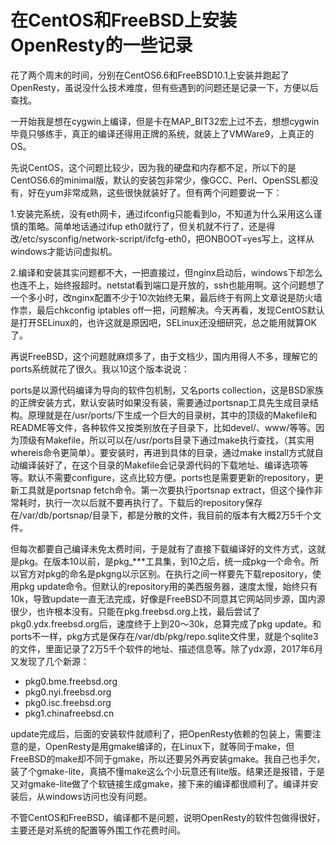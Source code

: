 在CentOS和FreeBSD上安装OpenResty的一些记录
====
花了两个周末的时间，分别在CentOS6.6和FreeBSD10.1上安装并跑起了OpenResty，虽说没什么技术难度，但有些遇到的问题还是记录一下，方便以后查找。

一开始我是想在cygwin上编译，但是卡在MAP_BIT32宏上过不去，想想cygwin毕竟只够练手，真正的编译还得用正牌的系统，就装上了VMWare9，上真正的OS。

先说CentOS，这个问题比较少，因为我的硬盘和内存都不足，所以下的是CentOS6.6的minimal版，默认的安装包非常少，像GCC、Perl、OpenSSL都没有，好在yum非常成熟，这些很快就装好了。但有两个问题要说一下：

1.安装完系统，没有eth网卡，通过ifconfig只能看到lo，不知道为什么采用这么谨慎的策略。简单地话通过ifup eth0就行了，但关机就不行了，还是得改/etc/sysconfig/network-script/ifcfg-eth0，把ONBOOT=yes写上，这样从windows才能访问虚拟机。

2.编译和安装其实问题都不大，一把直接过，但nginx启动后，windows下却怎么也连不上，始终报超时。netstat看到端口是开放的，ssh也能用啊。这个问题想了一个多小时，改nginx配置不少于10次始终无果，最后终于有网上文章说是防火墙作祟，最后chkconfig iptables off一把，问题解决。今天再看，发现CentOS默认是打开SELinux的，也许这就是原因吧，SELinux还没细研究，总之能用就算OK了。

再说FreeBSD，这个问题就麻烦多了，由于文档少，国内用得人不多，理解它的ports系统就花了很久。我以10这个版本说说：

ports是以源代码编译为导向的软件包机制，又名ports collection，这是BSD家族的正牌安装方式，默认安装时如果没有装，需要通过portsnap工具先生成目录结构。原理就是在/usr/ports/下生成一个巨大的目录树，其中的顶级的Makefile和README等文件，各种软件又按类别放在子目录下，比如devel/、www/等等。因为顶级有Makefile，所以可以在/usr/ports目录下通过make执行查找，（其实用whereis命令更简单）。要安装时，再进到具体的目录，通过make install方式就自动编译装好了，在这个目录的Makefile会记录源代码的下载地址、编译选项等等。默认不需要configure，这点比较方便。ports也是需要更新的repository，更新工具就是portsnap fetch命令。第一次要执行portsnap extract，但这个操作非常耗时，执行一次以后就不要再执行了。下载后的repository保存在/var/db/portsnap/目录下，都是分散的文件，我目前的版本有大概2万5千个文件。

但每次都要自己编译未免太费时间，于是就有了直接下载编译好的文件方式，这就是pkg。在版本10以前，是pkg_***工具集，到10之后，统一成pkg一个命令。所以官方对pkg的命名是pkgng以示区别。在执行之间一样要先下载repository，使用pkg update命令。但默认的repository用的美西服务器，速度太慢，始终只有10k，导致update一直无法完成，好像是FreeBSD不同意其它网站同步源，国内源很少，也许根本没有。只能在pkg.freebsd.org上找，最后尝试了pkg0.ydx.freebsd.org后，速度终于上到20～30k，总算完成了pkg update。和ports不一样，pkg方式是保存在/var/db/pkg/repo.sqlite文件里，就是个sqlite3的文件，里面记录了2万5千个软件的地址、描述信息等。除了ydx源，2017年6月又发现了几个新源：

* pkg0.bme.freebsd.org
* pkg0.nyi.freebsd.org
* pkg0.isc.freebsd.org
* pkg1.chinafreebsd.cn

update完成后，后面的安装软件就顺利了，把OpenResty依赖的包装上，需要注意的是，OpenResty是用gmake编译的，在Linux下，就等同于make，但FreeBSD的make却不同于gmake，所以还要另外再安装gmake。我自己也手欠，装了个gmake-lite，真搞不懂make这么个小玩意还有lite版。结果还是报错，于是又对gmake-lite做了个软链接生成gmake，接下来的编译都很顺利了。编译并安装后，从windows访问也没有问题。

不管CentOS和FreeBSD，编译都不是问题，说明OpenResty的软件包做得很好，主要还是对系统的配置等外围工作花费时间。